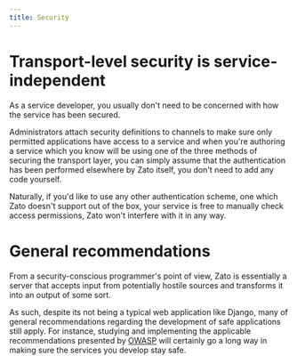 ```yaml
---
title: Security
---
```


Transport-level security is service-independent
===============================================

As a service developer, you usually don\'t need to be concerned with how the service
has been secured.

Administrators attach
security definitions to channels to make sure only permitted applications have access
to a service and when you\'re authoring a service which you know will be using
one of the three methods of securing the transport layer, you can simply assume
that the authentication has been performed elsewhere by Zato itself, you don\'t need to
add any code yourself.

Naturally, if you\'d like to use any other authentication scheme, one which Zato
doesn\'t support out of the box, your service is free to manually check access permissions,
Zato won\'t interfere with it in any way.

General recommendations
=======================

From a security-conscious programmer\'s point of view, Zato is essentially a server
that accepts input from potentially hostile sources and transforms it into an output
of some sort.

As such, despite its not being a typical web application like Django,
many of general recommendations regarding the development of safe applications
still apply. For instance, studying and implementing the applicable recommendations
presented by [OWASP](https://owasp.org/index.php/Category:OWASP_Top_Ten_Project) will certainly
go a long way in making sure the services you develop stay safe.
